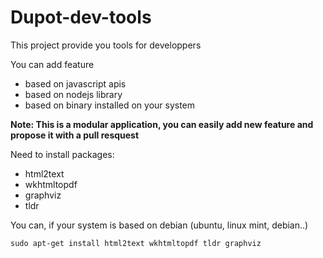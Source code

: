# Dupot-dev-tools

This project provide you tools for developpers

You can add feature
* based on javascript apis
* based on nodejs library
* based on binary installed on your system

**Note: This is a modular application, you can easily add new feature and propose it with a pull resquest**

Need to install packages:
* html2text
* wkhtmltopdf
* graphviz
* tldr

You can, if your system is based on debian (ubuntu, linux mint, debian..)
```
sudo apt-get install html2text wkhtmltopdf tldr graphviz
```

